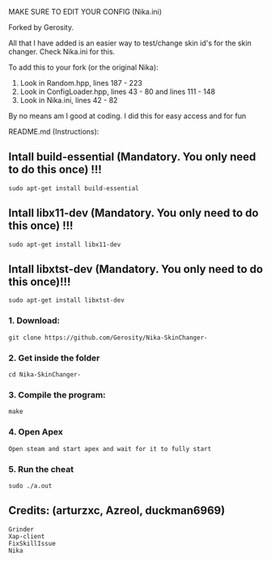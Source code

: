 MAKE SURE TO EDIT YOUR CONFIG (Nika.ini)

Forked by Gerosity.

All that I have added is an easier way to test/change skin id's for the skin changer. Check Nika.ini for this.

To add this to your fork (or the original Nika):
1. Look in Random.hpp, lines 187 - 223
2. Look in ConfigLoader.hpp, lines 43 - 80 and lines 111 - 148
3. Look in Nika.ini, lines 42 - 82

By no means am I good at coding.
I did this for easy access and for fun

README.md (Instructions):
## Intall build-essential (Mandatory. You only need to do this once) !!!
```
sudo apt-get install build-essential
```

## Intall libx11-dev (Mandatory. You only need to do this once) !!!
```
sudo apt-get install libx11-dev
```

## Intall libxtst-dev (Mandatory. You only need to do this once)!!!
```
sudo apt-get install libxtst-dev
```


### 1. Download:
```
git clone https://github.com/Gerosity/Nika-SkinChanger-
```

### 2. Get inside the folder
```
cd Nika-SkinChanger-
```

### 3. Compile the program:
```
make
```

### 4. Open Apex
```
Open steam and start apex and wait for it to fully start
```

### 5. Run the cheat
```
sudo ./a.out
```

## Credits: (arturzxc, Azreol, duckman6969)
```
Grinder
Xap-client
FixSkillIssue
Nika
